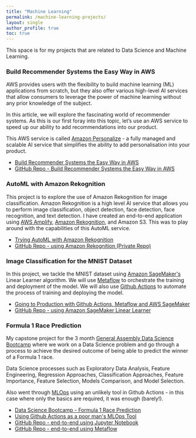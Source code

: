 ```yaml
---
title: "Machine Learning"
permalink: /machine-learning-projects/
layout: single
author_profile: true
toc: true
---
```


This space is for my projects that are related to Data Science and Machine Learning.

### Build Recommender Systems the Easy Way in AWS

AWS provides users with the flexibility to build machine learning (ML) applications from scratch, but they also offer various high-level AI services that allow consumers to leverage the power of machine learning without any prior knowledge of the subject.

In this article, we will explore the fascinating world of recommender systems. As this is our first foray into this topic, let’s use an AWS service to speed up our ability to add recommendations into our product.

This AWS service is called [Amazon Personalize](https://aws.amazon.com/personalize/) - a fully managed and scalable AI service that simplifies the ability to add personalisation into your product.

- [Build Recommender Systems the Easy Way in AWS](/build-recommender-systems-the-easy-way-in-aws/#)
- [GitHub Repo - Build Recommender Systems the Easy Way in AWS](/build-recommender-systems-the-easy-way-in-aws/#)

### AutoML with Amazon Rekognition

This project is to explore the use of Amazon Rekognition for image classification. Amazon Rekognition is a high level AI service that allows you to perform image classification, object detection, face detection, face recognition, and text detection. I have created an end-to-end application using [AWS Amplify](https://aws.amazon.com/amplify/), [Amazon Rekognition](https://aws.amazon.com/rekognition/), and Amazon S3. This was to play around with the capabilities of this AutoML service.

- [Trying AutoML with Amazon Rekognition](/accelerate-ml-application-development-in-aws/#)
- [GitHub Repo - using Amazon Rekognition (Private Repo)](https://github.com/cevoaustralia/poc1-with-rekognition)

### Image Classification for the MNIST Dataset
In this project, we tackle the MNIST dataset using [Amazon SageMaker's](https://aws.amazon.com/sagemaker/) Linear Learner algorithm. We will use [Metaflow](https://metaflow.org/) to orchestrate the training and deployment of the model. We will also use [Github Actions](https://github.com/features/actions) to automate the process of training and deploying the model.

- [Going to Production with Github Actions, Metaflow and AWS SageMaker](http://localhost:4000/github-actions-metaflow-sagemaker/#)
- [GitHub Repo - using Amazon SageMaker Linear Learner](https://github.com/jaeyow/sagemaker-linear-learner)

### Formula 1 Race Prediction

My capstone project for the 3 month [General Assembly Data Science Bootcamp](https://generalassemb.ly/education/data-science-immersive/sydney) where we work on a Data Science problem and go through a process to achieve the desired outcome of being able to predict the winner of a Formula 1 race.

Data Science processes such as Exploratory Data Analysis, Feature Engineering, Regression Approaches, Classification Approaches, Feature Importance, Feature Selection, Models Comparison, and Model Selection. 

Also went through [MLOps](https://en.wikipedia.org/wiki/MLOps) using an unlikely tool in Github Actions - in this case where only the basics are required, it was enough (barely!). 

- [Data Science Bootcamp - Formula 1 Race Prediction](/general-assembly-data-science-bootcamp-week-10/)
- [Using Github Actions as a poor man's MLOps Tool](/general-assembly-data-science-bootcamp-mlops/)
- [GitHub Repo - end-to-end using Jupyter Notebook](https://github.com/jaeyow/f1-predictor)
- [GitHub Repo - end-to-end using Metaflow](https://github.com/jaeyow/metaflow-f1-predictor)







